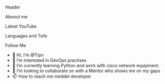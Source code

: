 Header

Aboout me

Latest YouTube 

Languages and Tolls

Follow Me 



- 👋 Hi, I’m @Tipn
- 👀 I’m interested in DevOps practises 
- 🌱 I’m currently learning Python and work with cisco network equipment. 
- 💞️ I’m looking to collaborate on with a Mentor who shows me on my gaps 
- 📫 How to reach me meddel developer 

